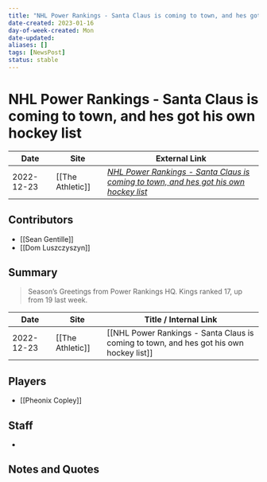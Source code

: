 ```yaml
---
title: "NHL Power Rankings - Santa Claus is coming to town, and hes got his own hockey list"
date-created: 2023-01-16
day-of-week-created: Mon
date-updated: 
aliases: []
tags: [NewsPost]
status: stable
---
```


# NHL Power Rankings - Santa Claus is coming to town, and hes got his own hockey list

| Date       | Site             | External Link                                                                                                                                             |
| ---------- | ---------------- | --------------------------------------------------------------------------------------------------------------------------------------------------------- |
| 2022-12-23 | [[The Athletic]] | [*NHL Power Rankings - Santa Claus is coming to town, and hes got his own hockey list*](https://theathletic.com/4030914/2022/12/23/nhl-power-rankings-9/) |

## Contributors
- [[Sean Gentille]]
- [[Dom Luszczyszyn]]

## Summary
> Season’s Greetings from Power Rankings HQ. 
> Kings ranked 17, up from 19 last week.

| Date       | Site             | Title / Internal Link                                                                   |
| ---------- | ---------------- | --------------------------------------------------------------------------------------- |
| 2022-12-23 | [[The Athletic]] | [[NHL Power Rankings - Santa Claus is coming to town, and hes got his own hockey list]] |

## Players
- [[Pheonix Copley]]

## Staff
- 

## Notes and Quotes

